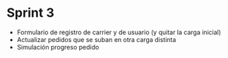 # Sprint 3
- Formulario de registro de carrier y de usuario (y quitar la carga inicial)
- Actualizar pedidos que se suban en otra carga distinta
- Simulación progreso pedido